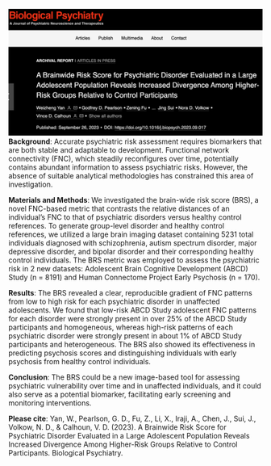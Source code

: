 ![](cover.png)
__Background__: Accurate psychiatric risk assessment requires biomarkers that are both stable and adaptable to development. Functional network connectivity (FNC), which steadily reconfigures over time, potentially contains abundant information to assess psychiatric risks. However, the absence of suitable analytical methodologies has constrained this area of investigation.

__Materials and Methods__: We investigated the brain-wide risk score (BRS), a novel FNC-based metric that contrasts the relative distances of an individual’s FNC to that of psychiatric disorders versus healthy control references. To generate group-level disorder and healthy control references, we utilized a large brain imaging dataset containing 5231 total individuals diagnosed with schizophrenia, autism spectrum disorder, major depressive disorder, and bipolar disorder and their corresponding healthy control individuals. The BRS metric was employed to assess the psychiatric risk in 2 new datasets: Adolescent Brain Cognitive Development (ABCD) Study (n = 8191) and Human Connectome Project Early Psychosis (n = 170). 

__Results__: The BRS revealed a clear, reproducible gradient of FNC patterns from low to high risk for each psychiatric disorder in unaffected adolescents. We found that low-risk ABCD Study adolescent FNC patterns for each disorder were strongly present in over 25% of the ABCD Study participants and homogeneous, whereas high-risk patterns of each psychiatric disorder were strongly present in about 1% of ABCD Study participants and heterogeneous. The BRS also showed its effectiveness in predicting psychosis scores and distinguishing individuals with early psychosis from healthy control individuals.

__Conclusion__: The BRS could be a new image-based tool for assessing psychiatric vulnerability over time and in unaffected individuals, and it could also serve as a potential biomarker, facilitating early screening and monitoring interventions.

__Please cite__: Yan, W., Pearlson, G. D., Fu, Z., Li, X., Iraji, A., Chen, J., Sui, J., Volkow, N. D., & Calhoun, V. D. (2023). A Brainwide Risk Score for Psychiatric Disorder Evaluated in a Large Adolescent Population Reveals Increased Divergence Among Higher-Risk Groups Relative to Control Participants. Biological Psychiatry. 
